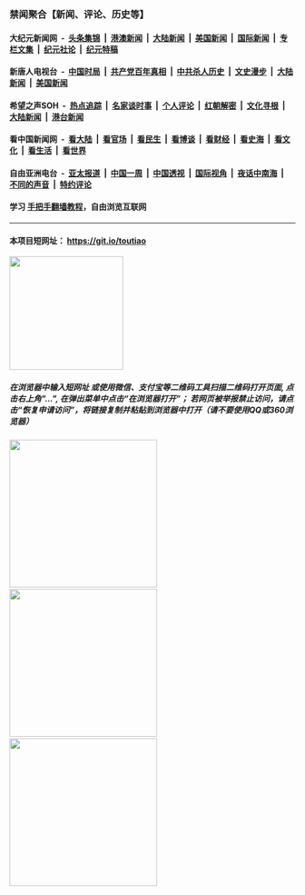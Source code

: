 ### 禁闻聚合【新闻、评论、历史等】

#### 大纪元新闻网 &nbsp;-&nbsp; [头条集锦](indexes/E头条集锦.md?t=02051255) &nbsp;|&nbsp; [港澳新闻](indexes/E港澳新闻.md?t=02051255)  &nbsp;|&nbsp; [大陆新闻](indexes/E大陆新闻.md?t=02051255) &nbsp;|&nbsp; [美国新闻](indexes/E美国新闻.md?t=02051255) &nbsp;|&nbsp; [国际新闻](indexes/E国际新闻.md?t=02051255) &nbsp;|&nbsp; [专栏文集](indexes/E专栏文集.md?t=02051255) &nbsp;|&nbsp; [纪元社论](indexes/E纪元社论.md?t=02051255) &nbsp;|&nbsp; [纪元特稿](indexes/E纪元特稿.md?t=02051255) 

#### 新唐人电视台 &nbsp;-&nbsp; [中国时局](indexes/N中国时局.md?t=02051255) &nbsp;|&nbsp; [共产党百年真相](indexes/N共产党百年真相.md?t=02051255) &nbsp;|&nbsp; [中共杀人历史](indexes/N中共杀人历史.md?t=02051255) &nbsp;|&nbsp; [文史漫步](indexes/N文史漫步.md?t=02051255) &nbsp;|&nbsp; [大陆新闻](indexes/N大陆新闻.md?t=02051255) &nbsp;|&nbsp; [美国新闻](indexes/N美国新闻.md?t=02051255)

#### 希望之声SOH &nbsp;-&nbsp; [热点追踪](indexes/H热点追踪.md?t=02051255) &nbsp;|&nbsp; [名家谈时事](indexes/H名家谈时事.md?t=02051255) &nbsp;|&nbsp; [个人评论](indexes/H个人评论.md?t=02051255)  &nbsp;|&nbsp; [红朝解密](indexes/H红朝解密.md?t=02051255) &nbsp;|&nbsp; [文化寻根](indexes/H文化寻根.md?t=02051255) &nbsp;|&nbsp; [大陆新闻](indexes/H大陆新闻.md?t=02051255) &nbsp;|&nbsp; [港台新闻](indexes/H港台新闻.md?t=02051255)

#### 看中国新闻网 &nbsp;-&nbsp; [看大陆](indexes/S看大陆.md?t=02051255) &nbsp;|&nbsp; [看官场](indexes/S看官场.md?t=02051255) &nbsp;|&nbsp; [看民生](indexes/S看民生.md?t=02051255)  &nbsp;|&nbsp; [看博谈](indexes/S看博谈.md?t=02051255) &nbsp;|&nbsp; [看财经](indexes/S看财经.md?t=02051255) &nbsp;|&nbsp; [看史海](indexes/S看史海.md?t=02051255) &nbsp;|&nbsp; [看文化](indexes/S看文化.md?t=02051255) &nbsp;|&nbsp; [看生活](indexes/S看生活.md?t=02051255) &nbsp;|&nbsp; [看世界](indexes/S看世界.md?t=02051255)

#### 自由亚洲电台 &nbsp;-&nbsp; [亚太报道](indexes/R亚太报道.md?t=02051255) &nbsp;|&nbsp; [中国一周](indexes/R中国一周.md?t=02051255) &nbsp;|&nbsp; [中国透视](indexes/R中国透视.md?t=02051255)  &nbsp;|&nbsp; [国际视角](indexes/R国际视角.md?t=02051255) &nbsp;|&nbsp; [夜话中南海](indexes/R夜话中南海.md?t=02051255) &nbsp;|&nbsp; [不同的声音](indexes/R不同的声音.md?t=02051255) &nbsp;|&nbsp; [特约评论](indexes/R特约评论.md?t=02051255)

#### 学习 [手把手翻墙教程](https://github.com/gfw-breaker/guides/wiki)，自由浏览互联网

----

#### 本项目短网址： https://git.io/toutiao
<img src="https://raw.githubusercontent.com/gfw-breaker/banned-news/master/scripts/img/qr.png" width="200px"/>  

##### 在浏览器中输入短网址 或使用微信、支付宝等二维码工具扫描二维码打开页面, 点击右上角"...", 在弹出菜单中点击“在浏览器打开”； 若网页被举报禁止访问，请点击“恢复申请访问”，将链接复制并粘贴到浏览器中打开（请不要使用QQ或360浏览器）

<img src="https://raw.githubusercontent.com/gfw-breaker/banned-news/master/scripts/img/1.png" width="260px"/> &nbsp; <img src="https://raw.githubusercontent.com/gfw-breaker/banned-news/master/scripts/img/2.png" width="260px"/> &nbsp; <img src="https://raw.githubusercontent.com/gfw-breaker/banned-news/master/scripts/img/3.png" width="260px"/>
